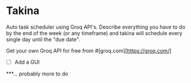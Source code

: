 # Takina

Auto task scheduler using Groq API's. Describe everything you have to do by the end of the week (or any timeframe) and takina will schedule every single day until the "due date".

Get your own Groq API for free from #[groq.com][https://groq.com/]

- [ ] Add a GUI

***... probably more to do
